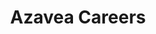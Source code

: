 ---
layout: project
title: "Azavea Careers"
featured-image: "azavea-careers/azavea_careers_featured.png"
featured-alt: "Screenshot of Careers website homepage."
featured-bg: "#112f4c"
featured-size: "cropped"
project-url: "https://careers.azavea.com/"
excerpt: Website design and photoshoot art direction for a revamped careers site.
---